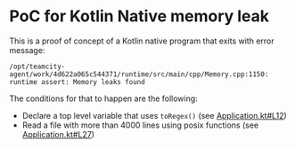 # PoC for Kotlin Native memory leak

This is a proof of concept of a Kotlin native program that exits with error message:

`/opt/teamcity-agent/work/4d622a065c544371/runtime/src/main/cpp/Memory.cpp:1150: runtime assert: Memory leaks found`

The conditions for that to happen are the following:
* Declare a top level variable that uses `toRegex()` (see [Application.kt#L12](src/nativeMain/kotlin/Application.kt#L12))
* Read a file with more than 4000 lines using posix functions (see [Application.kt#L27](https://github.com/jush/regex_memory_leak/blob/master/src/nativeMain/kotlin/Application.kt#L27))

